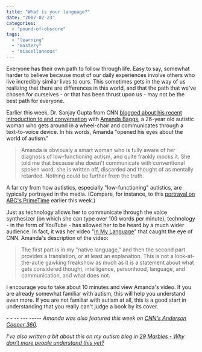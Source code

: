 ```yaml
---
title: "What is your language?"
date: "2007-02-23"
categories: 
  - "pound-of-obscure"
tags: 
  - "learning"
  - "mastery"
  - "miscellaneous"
---
```


Everyone has their own path to follow through life. Easy to say, somewhat harder to believe because most of our daily experiences involve others who live incredibly similar lives to ours. This sometimes gets in the way of us realizing that there are differences in this world, and that the path that we've chosen for ourselves - or that has been thrust upon us - may not be the best path for everyone.

Earlier this week, Dr. Sanjay Gupta from CNN [blogged about his recent introduction to and conversation](http://www.cnn.com/HEALTH/blogs/paging.dr.gupta/2007/02/behind-veil-of-autism.html "Paging Dr. Gupta - Behind the veil of autism") with [Amanda Baggs](http://ballastexistenz.autistics.org/ "Ballastexistenz"), a 26-year old autistic woman who gets around in a wheel-chair and communicates through a text-to-voice device. In his words, Amanda "opened his eyes about the world of autism."

> Amanda is obviously a smart woman who is fully aware of her diagnosis of low-functioning autism, and quite frankly mocks it. She told me that because she doesn't communicate with conventional spoken word, she is written off, discarded and thought of as mentally retarded. Nothing could be further from the truth.

A far cry from how autistics, especially "low-functioning" autistics, are typically portrayed in the media. (Compare, for instance, to this [portrayal on ABC's PrimeTime](http://abcnews.go.com/Primetime/story?id=2887677&page=1 "ABC News:  ") earlier this week.)

Just as technology allows her to communicate through the voice synthesizer (on which she can type over 100 words per minute), technology - in the form of YouTube - has allowed her to be heard by a much wider audience. In fact, it was her video "[In My Language](http://www.youtube.com/watch?v=JnylM1hI2jc "YouTube - In My Language")" that caught the eye of CNN. Amanda's description of the video:

> The first part is in my "native language," and then the second part provides a translation, or at least an explanation. This is not a look-at-the-autie gawking freakshow as much as it is a statement about what gets considered thought, intelligence, personhood, language, and communication, and what does not.

I encourage you to take about 10 minutes and view Amanda's video. If you are already somewhat familiar with autism, this will help you understand even more. If you are not familiar with autism at all, this is a good start in understanding that you really can't judge a book by its cover.

\- - -- --- ----- _Amanda was also featured this week on [CNN's Anderson Cooper 360](http://www.cnn.com/2007/HEALTH/02/21/autism.amanda/index.html "CNN:  Living with autism in a world made for others")._

_I've also written a bit about this on my autism blog in [29 Marbles - Why don't more people understand this yet?](http://29marbles.blogspot.com/2007/02/why-dont-more-people-understand-this.html#links "29 Marbles")_[](http://29marbles.blogspot.com/2007/02/why-dont-more-people-understand-this.html#links "29 Marbles")
